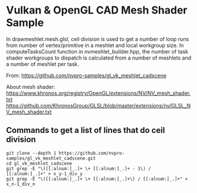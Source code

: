 # Vulkan & OpenGL CAD Mesh Shader Sample

In drawmeshlet.mesh.glsl, ceil division is used to get a number of loop runs from number of vertex/primitive in a meshlet and local workgroup size.
In computeTasksCount function in nvmeshlet_builder.hpp, the number of task shader workgroups to dispatch is calculated from a number of meshlets and a number of meshlet per task.

From:
https://github.com/nvpro-samples/gl_vk_meshlet_cadscene

About mesh shader:
https://www.khronos.org/registry/OpenGL/extensions/NV/NV_mesh_shader.txt
https://github.com/KhronosGroup/GLSL/blob/master/extensions/nv/GLSL_NV_mesh_shader.txt

## Commands to get a list of lines that do ceil division

```
git clone --depth 1 https://github.com/nvpro-samples/gl_vk_meshlet_cadscene.git
cd gl_vk_meshlet_cadscene
git grep -E "\([[:alnum:]_.]+ \+ [[:alnum:]_.]+ - 1\) / [[:alnum:]_.]+" > x_y-1_div_y
git grep -E "\([[:alnum:]_.]+ \+ [[:alnum:]_.]+\) / [[:alnum:]_.]+" > x_n-1_div_n
```
